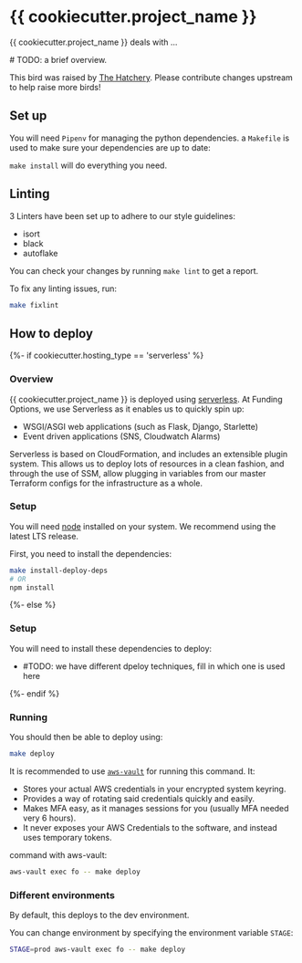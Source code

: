 # {{ cookiecutter.project_name }}

{{ cookiecutter.project_name }} deals with ...

\# TODO: a brief overview.

This bird was raised by [The Hatchery][the-hatchery].
Please contribute changes upstream to help raise more birds!

## Set up

You will need `Pipenv` for managing the python dependencies.
a `Makefile` is used to make sure your dependencies are up to date:

`make install` will do everything you need.

## Linting

3 Linters have been set up to adhere to our style guidelines:
- isort
- black
- autoflake

You can check your changes by running `make lint` to get a report.

To fix any linting issues, run:
```sh
make fixlint
```

## How to deploy

{%- if cookiecutter.hosting_type == 'serverless' %}

### Overview

{{ cookiecutter.project_name }} is deployed using [serverless][serverless].
At Funding Options, we use Serverless as it enables us to quickly spin up:
- WSGI/ASGI web applications (such as Flask, Django, Starlette)
- Event driven applications (SNS, Cloudwatch Alarms)

Serverless is based on CloudFormation, and includes an extensible plugin system. This allows
us to deploy lots of resources in a clean fashion, and through the use of SSM, allow plugging in variables
from our master Terraform configs for the infrastructure as a whole.

### Setup

You will need [node][node] installed on your system. We recommend using the latest LTS release.

First, you need to install the dependencies:

```sh
make install-deploy-deps
# OR
npm install
```

{%- else %}
### Setup

You will need to install these dependencies to deploy:

- \#TODO: we have different dpeloy techniques, fill in which one is used here

{%- endif %}

### Running

You should then be able to deploy using:

```sh
make deploy
```

It is recommended to use [`aws-vault`][aws-vault] for running this command. It:

- Stores your actual AWS credentials in your encrypted system keyring.
- Provides a way of rotating said credentials quickly and easily.
- Makes MFA easy, as it manages sessions for you (usually MFA needed very 6 hours).
- It never exposes your AWS Credentials to the software, and instead uses temporary tokens.

command with aws-vault:

```sh
aws-vault exec fo -- make deploy
```

### Different environments

By default, this deploys to the dev environment.

You can change environment by specifying the environment variable `STAGE`:

```sh
STAGE=prod aws-vault exec fo -- make deploy
```

[aws-vault]: https://github.com/99designs/aws-vault
[the-hatchery]: https://github.com/FundingOptions/hatchery
[serverless]: https://serverless.com/
[node]: https://nodejs.org/

